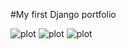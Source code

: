 #My first Django portfolio

![plot](.\lenovo\Pictures\Screenshot(5).png)
![plot](.\lenovo\Pictures\Screenshot(6).png)
![plot](.\lenovo\Pictures\Screenshot(7).png)
